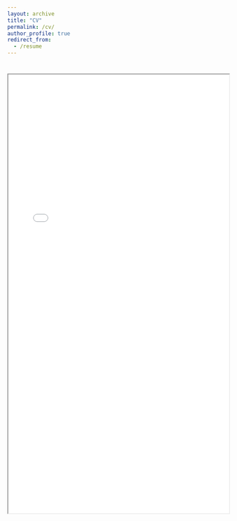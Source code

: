 ```yaml
---
layout: archive
title: "CV"
permalink: /cv/
author_profile: true
redirect_from:
  - /resume
---
```


<html>
  <head>
    <title>CV</title>
  </head>
  <body>
    <h1></h1>
    <iframe src="files/resume_2019_ksun.pdf" width="100%" height="1000px">
    </iframe>
  </body>
</html>

